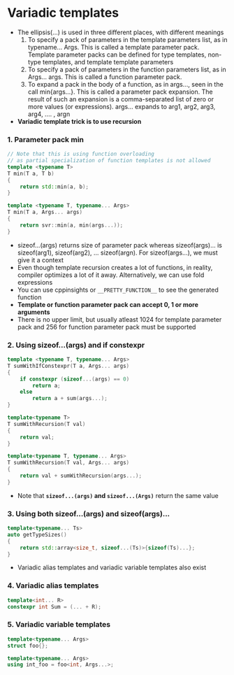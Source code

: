 # Variadic templates
- The ellipsis(...) is used in three different places, with different meanings
    1. To specify a pack of parameters in the template parameters list, as in typename... Args. This is called a template parameter pack. Template parameter packs can be defined for type templates, non-type templates, and template template parameters
    2. To specify a pack of parameters in the function parameters list, as in Args... args. This is called a function parameter pack.
    3. To expand a pack in the body of a function, as in args…, seen in the call min{args…}. This is called a parameter pack expansion. The result of such an expansion is a comma-separated list of zero or more values (or expressions). args... expands to arg1, arg2, arg3, arg4, .... , argn
- **Variadic template trick is to use recursion**
### 1. Parameter pack min
```cpp
// Note that this is using function overloading
// as partial specialization of function templates is not allowed
template <typename T>
T min(T a, T b)
{
    return std::min(a, b);
}

template <typename T, typename... Args>
T min(T a, Args... args)
{
    return svr::min(a, min(args...));
}
```
- sizeof...(args) returns size of parameter pack whereas sizeof(args)... is sizeof(arg1), sizeof(arg2), ... sizeof(argn). For sizeof(args...), we must give it a context
- Even though template recursion creates a lot of functions, in reality, compiler optimizes a lot of it away. Alternatively, we can use fold expressions
- You can use cppinsights or `__PRETTY_FUNCTION__` to see the generated function
- **Template or function parameter pack can accept 0, 1 or more arguments**
- There is no upper limit, but usually atleast 1024 for template parameter pack and 256 for function parameter pack must be supported
### 2. Using sizeof...(args) and if constexpr
```cpp
template <typename T, typename... Args>
T sumWithIfConstexpr(T a, Args... args)
{
    if constexpr (sizeof...(args) == 0)
        return a;
    else
        return a + sum(args...);
}

template<typename T>
T sumWithRecursion(T val)
{
    return val;
}

template<typename T, typename... Args>
T sumWithRecursion(T val, Args... args)
{
    return val + sumWithRecursion(args...);
}
```
- Note that **`sizeof...(args)` and `sizeof...(Args)`** return the same value
### 3. Using both sizeof...(args) and sizeof(args)...
```cpp
template<typename... Ts>
auto getTypeSizes()
{
    return std::array<size_t, sizeof...(Ts)>{sizeof(Ts)...};
}
```
- Variadic alias templates and variadic variable templates also exist
### 4. Variadic alias templates
```cpp
template<int... R>
constexpr int Sum = (... + R);
```
### 5. Variadic variable templates
```cpp
template<typename... Args>
struct foo{};

template<typename... Args>
using int_foo = foo<int, Args...>;
```